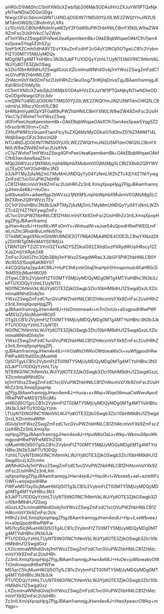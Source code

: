 aHR0cD1hMi5hcC5mYXN0cXZwbi5jb206Mjk5ODAsIHVzZXJuYW1lPTQxNjkyNTIwNDIwODQxODgx
NiwgcGFzc3dvcmQ9NTU4NDJjOGEtNTI1MS00YjU0LWE2ZWQtYmJiN2U5MTdmOWQ5LCBvdmVyLXRs
cz10cnVlLCB0bHMtdmVyaWZpY2F0aW9uPWZhbHNlLCBmYXN0LW9wZW49ZmFsc2UsIHVkcC1yZWxh
eT1mYWxzZSwgdGFnPeeUteaKpemikemBk+OAkEBqbWtqaeOAkfCfh7jwn4es5paw5Yqg5Z2h5Zyj
5reY5rKZCmh0dHA9YTEuYXAuZmFzdHF2cG4uY29tOjI5OTgwLCB1c2VybmFtZT00MTY5MjUyMDQy
MDg0MTg4MTYsIHBhc3N3b3JkPTU1ODQyYzhhLTUyNTEtNGI1NC1hNmVkLWJiYjdlOTE3ZjlkOSwg
b3Zlci10bHM9dHJ1ZSwgdGxzLXZlcmlmaWNhdGlvbj1mYWxzZSwgZmFzdC1vcGVuPWZhbHNlLCB1
ZHAtcmVsYXk9ZmFsc2UsIHRhZz3kuI3og73nlKjliqDnvqTjgJBAam1ramnjgJEKaHR0cD1hMy5h
cC5mYXN0cXZwbi5jb206Mjk5ODAsIHVzZXJuYW1lPTQxNjkyNTIwNDIwODQxODgxNiwgcGFzc3dv
cmQ9NTU4NDJjOGEtNTI1MS00YjU0LWE2ZWQtYmJiN2U5MTdmOWQ5LCBvdmVyLXRscz10cnVlLCB0
bHMtdmVyaWZpY2F0aW9uPWZhbHNlLCBmYXN0LW9wZW49ZmFsc2UsIHVkcC1yZWxheT1mYWxzZSwg
dGFnPeeUteaKpemikemBk+OAkEBqbWtqaeOAkfCfh7jwn4es5paw5Yqg5Z2h5ruo5rW35rm+CnZt
ZXNzPWM1czQuamFtamFtcy5uZXQ6MzMyODksIG1ldGhvZD1hZXMtMTI4LWdjbSwgcGFzc3dvcmQ9
NTU4NDJjOGEtNTI1MS00YjU0LWE2ZWQtYmJiN2U5MTdmOWQ5LCBmYXN0LW9wZW49ZmFsc2UsIHVk
cC1yZWxheT1mYWxzZSwgdGFnPeeUteaKpemikemBk+OAkEBqbWtqaeOAkfCfh63wn4ew6aaZ5riv
MQp2bWVzcz1jNXMzLmphbWphbXMubmV0OjMzMjg5LCBtZXRob2Q9YWVzLTEyOC1nY20sIHBhc3N3
b3JkPTMyZjAzMjZmLTMyMmUtNDQyYy04YzNmLWZhZTc4ZjY4ZTNiYywgZmFzdC1vcGVuPWZhbHNl
LCB1ZHAtcmVsYXk9ZmFsc2UsIHRhZz3nlLXmiqXpopHpgZPjgJBAam1ramnjgJHwn4e68J+HuOe+
juWbvea0m+adieeftgp2bWVzcz1jNXM1LmphbWphbXMubmV0OjMzMjg5LCBtZXRob2Q9YWVzLTEy
OC1nY20sIHBhc3N3b3JkPTMyZjAzMjZmLTMyMmUtNDQyYy04YzNmLWZhZTc4ZjY4ZTNiYywgZmFz
dC1vcGVuPWZhbHNlLCB1ZHAtcmVsYXk9ZmFsc2UsIHRhZz3nlLXmiqXpopHpgZPjgJBAam1ramnj
gJHwn4ez8J+HseiNt+WFsOmYv+WnhuaWr+eJueS4uQpodHRwPWE0LmFwLmZhc3RxdnBuLmNvbToy
OTk4MCwgdXNlcm5hbWU9NDE2OTI1MjA0MjA4NDE4ODE2LCBwYXNzd29yZD01NTg0MmM4YS01MjUx
LTRiNTQtYTZlZC1iYmI3ZTkxN2Y5ZDksIG92ZXItdGxzPXRydWUsIHRscy12ZXJpZmljYXRpb249
ZmFsc2UsIGZhc3Qtb3Blbj1mYWxzZSwgdWRwLXJlbGF5PWZhbHNlLCB0YWc955S15oql6aKR6YGT
44CQQGpta2pp44CR8J+HuPCfh6zmlrDliqDlnaHph5Hmspnmub4KaHR0cD1hMS5lcjMueHl6OjI5
OTgwLCB1c2VybmFtZT00MTY5MjUyMDQyMDg0MTg4MTYsIHBhc3N3b3JkPTU1ODQyYzhhLTUyNTEt
NGI1NC1hNmVkLWJiYjdlOTE3ZjlkOSwgb3Zlci10bHM9dHJ1ZSwgdGxzLXZlcmlmaWNhdGlvbj1m
YWxzZSwgZmFzdC1vcGVuPWZhbHNlLCB1ZHAtcmVsYXk9ZmFsc2UsIHRhZz3nlLXmiqXpopHpgZPj
gJBAam1ramnjgJHwn4et8J+HsOmmmea4r+mTnOmUo+a5vgpodHRwPWFwMS1zZy5lcjMueHl6OjI5
OTg2LCB1c2VybmFtZT00MTY5MjUyMDQyMDg0MTg4MTYsIHBhc3N3b3JkPTU1ODQyYzhhLTUyNTEt
NGI1NC1hNmVkLWJiYjdlOTE3ZjlkOSwgb3Zlci10bHM9dHJ1ZSwgdGxzLXZlcmlmaWNhdGlvbj1m
YWxzZSwgZmFzdC1vcGVuPWZhbHNlLCB1ZHAtcmVsYXk9ZmFsc2UsIHRhZz3nlLXmiqXpopHpgZPj
gJBAam1ramnjgJHwn4e48J+HrOaWsOWKoOWdoeaWsOi+vuWfjgpodHRwPWFwMS1hdS5lcjMueHl6
OjI5OTgyLCB1c2VybmFtZT00MTY5MjUyMDQyMDg0MTg4MTYsIHBhc3N3b3JkPTU1ODQyYzhhLTUy
NTEtNGI1NC1hNmVkLWJiYjdlOTE3ZjlkOSwgb3Zlci10bHM9dHJ1ZSwgdGxzLXZlcmlmaWNhdGlv
bj1mYWxzZSwgZmFzdC1vcGVuPWZhbHNlLCB1ZHAtcmVsYXk9ZmFsc2UsIHRhZz3nlLXmiqXpopHp
gZPjgJBAam1ramnjgJHwn4em8J+Huua+s+Wkp+WIqeS6muaCieWwvApodHRwPWFwMS1jYS5lcjMu
eHl6OjI5OTgzLCB1c2VybmFtZT00MTY5MjUyMDQyMDg0MTg4MTYsIHBhc3N3b3JkPTU1ODQyYzhh
LTUyNTEtNGI1NC1hNmVkLWJiYjdlOTE3ZjlkOSwgb3Zlci10bHM9dHJ1ZSwgdGxzLXZlcmlmaWNh
dGlvbj1mYWxzZSwgZmFzdC1vcGVuPWZhbHNlLCB1ZHAtcmVsYXk9ZmFsc2UsIHRhZz3nlLXmiqXp
opHpgZPjgJBAam1ramnjgJHwn4eo8J+HpuWKoOaLv+Wkp+WkmuS8puWkmgpodHRwPWFwMS1nZS5l
cjMueHl6OjI5OTg0LCB1c2VybmFtZT00MTY5MjUyMDQyMDg0MTg4MTYsIHBhc3N3b3JkPTU1ODQy
YzhhLTUyNTEtNGI1NC1hNmVkLWJiYjdlOTE3ZjlkOSwgb3Zlci10bHM9dHJ1ZSwgdGxzLXZlcmlm
aWNhdGlvbj1mYWxzZSwgZmFzdC1vcGVuPWZhbHNlLCB1ZHAtcmVsYXk9ZmFsc2UsIHRhZz3nlLXm
iqXpopHpgZPjgJBAam1ramnjgJHwn4ep8J+HquW+t+Wbveafj+ael+azleWFsOWFi+emjwpodHRw
PWFwMS11ay5lcjMueHl6OjI5OTg3LCB1c2VybmFtZT00MTY5MjUyMDQyMDg0MTg4MTYsIHBhc3N3
b3JkPTU1ODQyYzhhLTUyNTEtNGI1NC1hNmVkLWJiYjdlOTE3ZjlkOSwgb3Zlci10bHM9dHJ1ZSwg
dGxzLXZlcmlmaWNhdGlvbj1mYWxzZSwgZmFzdC1vcGVuPWZhbHNlLCB1ZHAtcmVsYXk9ZmFsc2Us
IHRhZz3nlLXmiqXpopHpgZPjgJBAam1ramnjgJHwn4es8J+Hp+iLseWbveeJm+a0pQpodHRwPWFw
MS11cy5lcjMueHl6OjI5OTg4LCB1c2VybmFtZT00MTY5MjUyMDQyMDg0MTg4MTYsIHBhc3N3b3Jk
PTU1ODQyYzhhLTUyNTEtNGI1NC1hNmVkLWJiYjdlOTE3ZjlkOSwgb3Zlci10bHM9dHJ1ZSwgdGxz
LXZlcmlmaWNhdGlvbj1mYWxzZSwgZmFzdC1vcGVuPWZhbHNlLCB1ZHAtcmVsYXk9ZmFsc2UsIHRh
Zz3nlLXmiqXpopHpgZPjgJBAam1ramnjgJHwn4e68J+HuOe+juWbveabvOWTiOmhvwpodHRwPWFw
MS1qcC5lcjMueHl6OjI5OTg1LCB1c2VybmFtZT00MTY5MjUyMDQyMDg0MTg4MTYsIHBhc3N3b3Jk
PTU1ODQyYzhhLTUyNTEtNGI1NC1hNmVkLWJiYjdlOTE3ZjlkOSwgb3Zlci10bHM9dHJ1ZSwgdGxz
LXZlcmlmaWNhdGlvbj1mYWxzZSwgZmFzdC1vcGVuPWZhbHNlLCB1ZHAtcmVsYXk9ZmFsc2UsIHRh
Zz3nlLXmiqXpopHpgZPjgJBAam1ramnjgJHwn4ev8J+HteaXpeacrOWkp+mYqgo=

